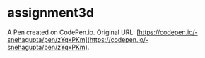 # assignment3d

A Pen created on CodePen.io. Original URL: [https://codepen.io/-snehagupta/pen/zYqxPKm](https://codepen.io/-snehagupta/pen/zYqxPKm).


